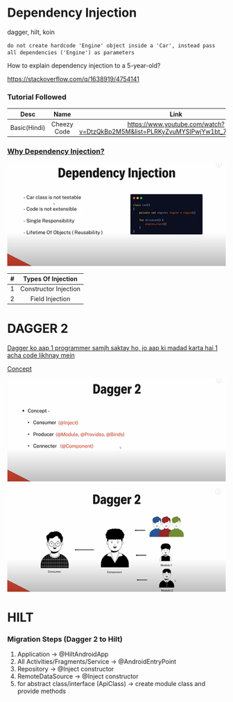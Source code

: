 # Dependency Injection
dagger, hilt, koin

```
do not create hardcode 'Engine' object inside a 'Car', instead pass all dependencies ('Engine') as parameters
```

How to explain dependency injection to a 5-year-old?

https://stackoverflow.com/q/1638919/4754141


### Tutorial Followed
|Desc|Name|Link|
|:-:|:-:|:-:
|Basic(Hindi)|Cheezy Code|https://www.youtube.com/watch?v=DtzQkBp2M5M&list=PLRKyZvuMYSIPwjYw1bt_7u7nEwe6vATQd

### [Why Dependency Injection?](https://youtu.be/DtzQkBp2M5M?list=PLRKyZvuMYSIPwjYw1bt_7u7nEwe6vATQd&t=146)

![why-dependency-injection](https://github.com/shanraisshan/Notes/blob/main/Android/Architecture/Pattern/Dependency/!/why-dependency-injection.png)

|#|Types Of Injection|
|:-:|:-:|
|1|Constructor Injection|
|2|Field Injection|

# DAGGER 2
[Dagger ko aap 1 programmer samjh saktay ho, jo aap ki madad karta hai 1 acha code likhnay mein](https://youtu.be/cg0yCHW2Keg?t=130)

[Concept](https://youtu.be/cg0yCHW2Keg?t=139)

![concept-dependency-injection](https://github.com/shanraisshan/Notes/blob/main/Android/Architecture/Pattern/Dependency/!/concept-dependency-injection.png)

![concept2-dependency-injection](https://github.com/shanraisshan/Notes/blob/main/Android/Architecture/Pattern/Dependency/!/concept2-dependency-injection.png)

# HILT

### Migration Steps (Dagger 2 to Hilt) 

1. Application -> @HiltAndroidApp
2. All Activities/Fragments/Service -> @AndroidEntryPoint
3. Repository -> @Inject constructor
4. RemoteDataSource -> @Inject constructor
5. for abstract class/interface (ApiClass) -> create module class and provide methods
